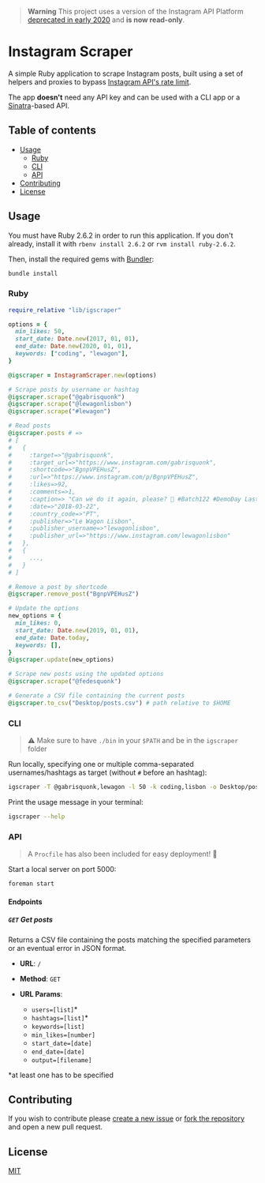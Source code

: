 > **Warning**
> This project uses a version of the Instagram API Platform [deprecated in early 2020](https://developers.facebook.com/blog/post/2018/01/30/instagram-graph-api-updates) and **is now read-only**.

# Instagram Scraper

A simple Ruby application to scrape Instagram posts, built using a set of helpers and proxies to bypass [Instagram API's rate limit](https://developers.facebook.com/docs/instagram-api/overview/#rate-limiting).

The app **doesn't** need any API key and can be used with a CLI app or a [Sinatra](http://sinatrarb.com)-based API.

## Table of contents

- [Usage](#usage)
  - [Ruby](#ruby)
  - [CLI](#cli)
  - [API](#api)
- [Contributing](#contributing)
- [License](#license)

## Usage

You must have Ruby 2.6.2 in order to run this application. If you don't already, install it with `rbenv install 2.6.2` or `rvm install ruby-2.6.2`.

Then, install the required gems with [Bundler](https://bundler.io):

```sh
bundle install
```

### Ruby

```ruby
require_relative "lib/igscraper"

options = {
  min_likes: 50,
  start_date: Date.new(2017, 01, 01),
  end_date: Date.new(2020, 01, 01),
  keywords: ["coding", "lewagon"],
}

@igscraper = InstagramScraper.new(options)

# Scrape posts by username or hashtag
@igscraper.scrape("@gabrisquonk")
@igscraper.scrape("@lewagonlisbon")
@igscraper.scrape("#lewagon")

# Read posts
@igscraper.posts # =>
# [
#   {
#     :target=>"@gabrisquonk",
#     :target_url=>"https://www.instagram.com/gabrisquonk",
#     :shortcode=>"BgnpVPEHusZ",
#     :url=>"https://www.instagram.com/p/BgnpVPEHusZ",
#     :likes=>92,
#     :comments=>1,
#     :caption=> "Can we do it again, please? 🙏 #Batch122 #DemoDay Last Friday @lewagon 🎤 🙌 #coding #learning #erasmusforadults",
#     :date=>"2018-03-22",
#     :country_code=>"PT",
#     :publisher=>"Le Wagon Lisbon",
#     :publisher_username=>"lewagonlisbon",
#     :publisher_url=>"https://www.instagram.com/lewagonlisbon"
#   },
#   {
#     ...,
#   }
# ]

# Remove a post by shortcode
@igscraper.remove_post("BgnpVPEHusZ")

# Update the options
new_options = {
  min_likes: 0,
  start_date: Date.new(2019, 01, 01),
  end_date: Date.today,
  keywords: [],
}
@igscraper.update(new_options)

# Scrape new posts using the updated options
@igscraper.scrape("@fedesquonk")

# Generate a CSV file containing the current posts
@igscraper.to_csv("Desktop/posts.csv") # path relative to $HOME
```

### CLI

> ⚠️ Make sure to have `./bin` in your `$PATH` and be in the `igscraper` folder

Run locally, specifying one or multiple comma-separated usernames/hashtags as target (without `#` before an hashtag):

```sh
igscraper -T @gabrisquonk,lewagon -l 50 -k coding,lisbon -o Desktop/posts.csv
```

Print the usage message in your terminal:

```sh
igscraper --help
```

### API

> A `Procfile` has also been included for easy deployment! 🚀

Start a local server on port 5000:

```sh
foreman start
```

#### Endpoints

##### `GET` Get posts

Returns a CSV file containing the posts matching the specified parameters or an eventual error in JSON format.

- **URL**: `/`

- **Method**: `GET`

- **URL Params**:

  - `users=[list]`\*
  - `hashtags=[list]`\*
  - `keywords=[list]`
  - `min_likes=[number]`
  - `start_date=[date]`
  - `end_date=[date]`
  - `output=[filename]`

\*at least one has to be specified

## Contributing

If you wish to contribute please [create a new issue](https://github.com/gabrielecanepa/igscraper/issues/new/choose) or [fork the repository](https://github.com/gabrielecanepa/igscraper/fork) and open a new pull request.

## License

[MIT](LICENSE)
